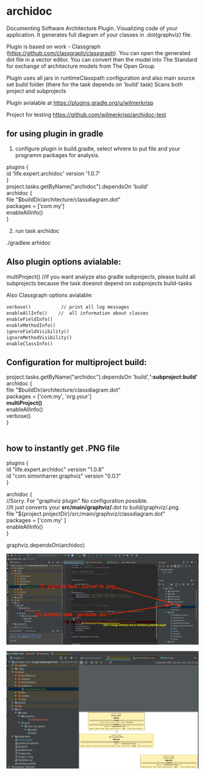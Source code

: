 # archidoc
Documenting Software Architecture Plugin.
Visualizing code of your application.
It generates full diagram of your classes in .dot(graphviz) file.

Plugin is based on work - Classgraph (https://github.com/classgraph/classgraph).
You can open the generated dot file in a vector editor.
You can convert then the model into The Standard for exchange of architecture models from The Open Group

Plugin uses all jars in runtimeClasspath configuration
and also main source set build folder (there for the task depends on 'build' task)
Scans both project and subprojects

Plugin avialable at https://plugins.gradle.org/u/wilmerkrisp

Project for testing https://github.com/wilmerkrisp/archidoc-test

<h2>for using plugin in gradle</h2>

1) configure plugin in build.gradle, select whrere to put file and your programm packages for analysis.

plugins { <br>
    id 'life.expert.archidoc' version '1.0.7'  <br>
    }
<br>
project.tasks.getByName("archidoc").dependsOn 'build'
<br>
archidoc { <br>
    file  "$buildDir/architecture/classdiagram.dot" <br>
    packages = ['com.my'] <br>
    enableAllInfo()  <br>
}

2) run task archidoc

./gradlew arhidoc


<h2>Also plugin options avialable:</h2>

multiProject()          //if you want analyze also gradle subprojects, please build all subprojects because the task doesnot depend on subprojects build-tasks

Also Classgraph options avialable:

    verbose()           // print all log messages
    enableAllInfo()    //  all information about classes
    enableFieldInfo()
    enableMethodInfo()
    ignoreFieldVisibility()
    ignoreMethodVisibility()
    enableClassInfo()


<h2>Configuration for multiproject build:</h2>

project.tasks.getByName("archidoc").dependsOn 'build',**':subproject:build'** <br>
archidoc {<br>
    file "$buildDir/architecture/classdiagram.dot"<br>
    packages = ['com.my', 'org.your']<br>
    **multiProject()**<br>
    enableAllInfo()<br>
    verbose()<br>
}<br>
<br>


<h2>how to instantly get .PNG file</h2>

plugins {<br>
    id "life.expert.archidoc" version "1.0.8"<br>
    id "com.simonharrer.graphviz" version "0.0.1"<br>
}

archidoc {<br>
    //Sorry. For "graphviz plugin" No configuration possible. <br>
    //It just converts your **src/main/graphviz/**.dot to build/graphviz/.png.<br>
    file "${project.projectDir}/src/main/graphviz/classdiagram.dot"<br>
    packages = ['com.my' ]<br>
    enableAllInfo()<br>
}<br>

graphviz.dependsOn(archidoc)<br>


![howtouse](howtouse.png)

![resultimagexample](resultimagexample.png)